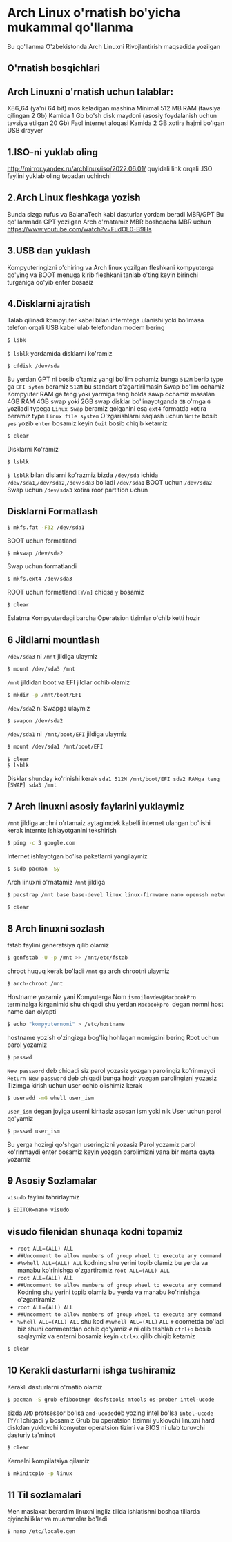 # Arch Linux o'rnatish bo'yicha mukammal qo'llanma

Bu qo'llanma O'zbekistonda Arch Linuxni Rivojlantirish maqsadida yozilgan

## O'rnatish bosqichlari
## Arch Linuxni o'rnatish uchun talablar:
X86_64 (ya'ni 64 bit) mos keladigan mashina
Minimal 512 MB RAM (tavsiya qilingan 2 Gb)
Kamida 1 Gb bo'sh disk maydoni (asosiy foydalanish uchun tavsiya etilgan 20 Gb)
Faol internet aloqasi
Kamida 2 GB xotira hajmi bo'lgan USB drayver
## 1.ISO-ni yuklab oling
http://mirror.yandex.ru/archlinux/iso/2022.06.01/
quyidali link orqali .ISO faylini yuklab oling tepadan uchinchi
## 2.Arch Linux fleshkaga yozish
Bunda sizga rufus va BalanaTech kabi dasturlar yordam beradi MBR/GPT
Bu qo'llanmada GPT yozilgan Arch o'rnatamiz MBR boshqacha 
MBR uchun https://www.youtube.com/watch?v=FudOL0-B9Hs
## 3.USB dan yuklash
Kompyuteringizni o'chiring va Arch linux yozilgan fleshkani kompyuterga qo'ying va BOOT 
menuga kirib fleshkani tanlab o'ting  keyin birinchi turganiga qo'yib enter bosasiz
## 4.Disklarni ajratish
Talab qilinadi kompyuter kabel bilan interntega ulanishi yoki bo'lmasa telefon orqali USB kabel
ulab telefondan modem bering
```bash
$ lsbk
```
`$ lsblk` yordamida disklarni ko'ramiz
```bash
$ cfdisk /dev/sda
```
Bu yerdan GPT ni bosib o'tamiz yangi bo'lim ochamiz bunga `512M` berib type ga `EFI sytem` beramiz `512M` bu standart o'zgartirilmasin Swap bo'lim ochamiz Kompyuter RAM ga teng yoki yarmiga teng holda sawp ochamiz
masalan 4GB RAM 4GB swap yoki 2GB swap disklar bo'linayotganda `GB` o'rnga `G` yoziladi typega `Linux Swap` beramiz qolganini esa `ext4` formatda xotira beramiz type `Linux file system` O'zgarishlarni saqlash uchun `Write` bosib `yes` yozib `enter` bosamiz keyin `Quit` bosib chiqib ketamiz
```bash
$ clear
```
Disklarni Ko'ramiz
```bash
$ lsblk
```
`$ lsblk` bilan dislarni ko'razmiz bizda `/dev/sda` ichida `/dev/sda1`,`/dev/sda2`,`/dev/sda3` bo'ladi
`/dev/sda1` BOOT uchun `/dev/sda2` Swap uchun `/dev/sda3` xotira roor partition uchun
## Disklarni Formatlash
```bash
$ mkfs.fat -F32 /dev/sda1
```
BOOT uchun formatlandi
```bash
$ mkswap /dev/sda2
```
Swap uchun formatlandi
```bash
$ mkfs.ext4 /dev/sda3
```
ROOT uchun formatlandi`[Y/n]` chiqsa `y` bosamiz
```bash
$ clear
```
Eslatma Kompyuterdagi barcha Operatsion tizimlar o'chib ketti hozir 
## 6 Jildlarni mountlash
`/dev/sda3` ni `/mnt` jildiga ulaymiz
```bash
$ mount /dev/sda3 /mnt
```
`/mnt` jildidan boot va EFI jildlar ochib olamiz
```bash
$ mkdir -p /mnt/boot/EFI
```
`/dev/sda2` ni Swapga ulaymiz
```bash
$ swapon /dev/sda2
```
`/dev/sda1` ni` /mnt/boot/EFI` jildiga ulaymiz
```bash
$ mount /dev/sda1 /mnt/boot/EFI
```
```bash
$ clear
$ lsblk 
```
Disklar shunday ko'rinishi kerak
`sda1 512M /mnt/boot/EFI
 sda2 RAMga teng [SWAP]
 sda3 /mnt`
## 7 Arch linuxni asosiy faylarini yuklaymiz
`/mnt` jildiga archni o'rtamaiz aytagimdek kabelli internet ulangan bo'lishi kerak
internte ishlayotganini tekshirish 
```bash
$ ping -c 3 google.com
```
Internet ishlayotgan bo'lsa paketlarni yangilaymiz
```bash
$ sudo pacman -Sy
```
Arch linuxni o'rnatamiz `/mnt`  jildiga 
```bash
$ pacstrap /mnt base base-devel linux linux-firmware nano openssh networkmanager netctl
```
```bash
$ clear
```
## 8 Arch linuxni sozlash
fstab faylini generatsiya qilib olamiz
```bash
$ genfstab -U -p /mnt >> /mnt/etc/fstab
```
chroot  huquq kerak bo'ladi `/mnt`  ga arch chrootni ulaymiz
```bash
$ arch-chroot /mnt
```
Hostname yozamiz yani Komyuterga Nom `ismoilovdev@MacbookPro` terminalga kirganimid shu chiqadi 
shu yerdan `Macbookpro `degan nomni host name dan olyapti
```bash
$ echo "kompyuternomi" > /etc/hostname
```
hostname yozish o'zingizga bog'liq hohlagan nomigzini bering
Root uchun parol yozamiz
```bash
$ passwd
```
`New password` deb chiqadi siz parol yozasiz yozgan parolingiz ko'rinmaydi
`Return New password` deb chiqadi bunga hozir yozgan parolingizni yozasiz
Tizimga kirish uchun user ochib olishimiz kerak
```bash
$ useradd -mG whell user_ism
```
`user_ism` degan joyiga userni kiritasiz asosan ism yoki nik
User uchun parol qo'yamiz
```bash
$ passwd user_ism
```
Bu yerga hozirgi qo'shgan useringizni yozasiz
Parol yozamiz parol ko'rinmaydi enter bosamiz keyin yozgan parolimizni yana bir marta
qayta yozamiz
## 9 Asosiy Sozlamalar
`visudo` faylini  tahrirlaymiz
```bash
$ EDITOR=nano visudo
```
## visudo filenidan shunaqa kodni topamiz

-  `root ALL=(ALL) ALL`
- `##Uncomment to allow members of group wheel to execute any command`
- `#%whell ALL=(ALL) ALL`
kodning shu yerini topib olamiz bu yerda va manabu ko'rinishga o'zgartiramiz
`root ALL=(ALL) ALL`
-  `root ALL=(ALL) ALL`
- `##Uncomment to allow members of group wheel to execute any command`
Kodning shu yerini topib olamiz bu yerda va manabu ko'rinishga o'zgartiramiz
-  `root ALL=(ALL) ALL`
- `##Uncomment to allow members of group wheel to execute any command`
- `%whell ALL=(ALL) ALL`
shu kod `#%whell ALL=(ALL)` `ALL` `#` coometda bo'ladi biz shuni commentdan ochib qo'yamiz 
`#` ni olib tashlab
`ctrl+o` bosib saqlaymiz va enterni bosamiz keyin `ctrl+x` qilib chiqib ketamiz
```bash
$ clear
```
## 10 Kerakli dasturlarni ishga tushiramiz
Kerakli dasturlarni o'rnatib olamiz
```bash
$ pacman -S grub efibootmgr dosfstools mtools os-prober intel-ucode
```
sizda `AMD` protsessor bo'lsa `amd-ucode`deb yozing intel bo'lsa `intel-ucode `
`[Y/n]`chiqadi y bosamiz
Grub bu operatsion tizimni yuklovchi linuxni hard diskdan yuklovchi komyuter operatsion 
tizimi va BIOS ni ulab turuvchi dasturiy ta'minot
```bash
$ clear
```
Kernelni kompilatsiya qilamiz
```bash
$ mkinitcpio -p linux
```
## 11 Til sozlamalari
Men maslaxat berardim linuxni ingliz tilida ishlatishni boshqa tillarda qiyinchiliklar va 
muammolar bo'ladi
```bash
$ nano /etc/locale.gen
```











